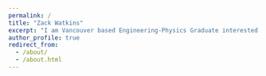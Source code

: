 ```yaml
---
permalink: /
title: "Zack Watkins"
excerpt: "I am Vancouver based Engineering-Physics Graduate interested in Control Systems and Machine Vision"
author_profile: true
redirect_from: 
  - /about/
  - /about.html
---
```

